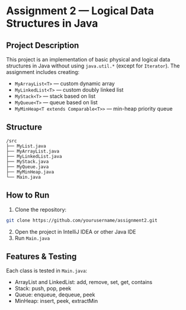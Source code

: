 # Assignment 2 — Logical Data Structures in Java

##  Project Description
This project is an implementation of basic physical and logical data structures in Java without using `java.util.*` (except for `Iterator`). The assignment includes creating:

- `MyArrayList<T>` — custom dynamic array
- `MyLinkedList<T>` — custom doubly linked list
- `MyStack<T>` — stack based on list
- `MyQueue<T>` — queue based on list
- `MyMinHeap<T extends Comparable<T>>` — min-heap priority queue

##  Structure
```
/src
├── MyList.java
├── MyArrayList.java
├── MyLinkedList.java
├── MyStack.java
├── MyQueue.java
├── MyMinHeap.java
└── Main.java
```

## How to Run
1. Clone the repository:
```bash
git clone https://github.com/yourusername/assignment2.git
```
2. Open the project in IntelliJ IDEA or other Java IDE
3. Run `Main.java`

##  Features & Testing
Each class is tested in `Main.java`:
- ArrayList and LinkedList: add, remove, set, get, contains
- Stack: push, pop, peek
- Queue: enqueue, dequeue, peek
- MinHeap: insert, peek, extractMin

